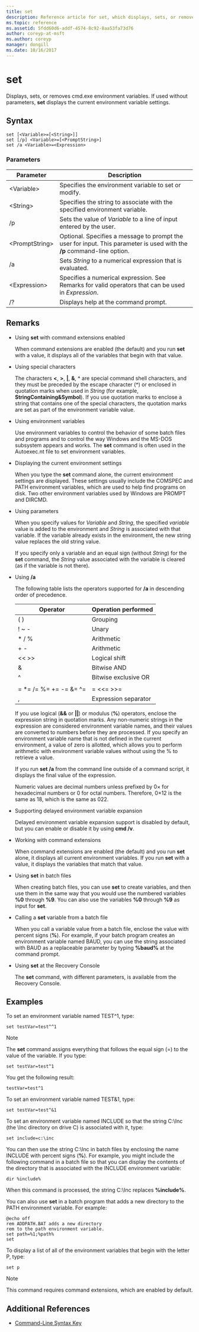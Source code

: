 ```yaml
---
title: set
description: Reference article for set, which displays, sets, or removes cmd.exe environment variables.
ms.topic: reference
ms.assetid: 5fdd60d6-addf-4574-8c92-8aa53fa73d76
author: coreyp-at-msft
ms.author: coreyp
manager: dongill
ms.date: 10/16/2017
---
```


# set

Displays, sets, or removes cmd.exe environment variables. If used without parameters, **set** displays the current environment variable settings.

## Syntax

```
set [<Variable>=[<String>]]
set [/p] <Variable>=[<PromptString>]
set /a <Variable>=<Expression>
```

### Parameters

|Parameter|Description|
|---------|-----------|
|\<Variable>|Specifies the environment variable to set or modify.|
|\<String>|Specifies the string to associate with the specified environment variable.|
|/p|Sets the value of *Variable* to a line of input entered by the user.|
|\<PromptString>|Optional. Specifies a message to prompt the user for input. This parameter is used with the **/p** command-line option.|
|/a|Sets *String* to a numerical expression that is evaluated.|
|\<Expression>|Specifies a numerical expression. See Remarks for valid operators that can be used in *Expression*.|
|/?|Displays help at the command prompt.|

## Remarks

- Using **set** with command extensions enabled

  When command extensions are enabled (the default) and you run **set** with a value, it displays all of the variables that begin with that value.
- Using special characters

  The characters **<**, **>**, **|**, **&**, **^** are special command shell characters, and they must be preceded by the escape character (**^**) or enclosed in quotation marks when used in *String* (for example, **StringContaining&Symbol**). If you use quotation marks to enclose a string that contains one of the special characters, the quotation marks are set as part of the environment variable value.
- Using environment variables

  Use environment variables to control the behavior of some batch files and programs and to control the way Windows and the MS-DOS subsystem appears and works. The **set** command is often used in the Autoexec.nt file to set environment variables.
- Displaying the current environment settings

  When you type the **set** command alone, the current environment settings are displayed. These settings usually include the COMSPEC and PATH environment variables, which are used to help find programs on disk. Two other environment variables used by Windows are PROMPT and DIRCMD.
- Using parameters

  When you specify values for *Variable* and *String*, the specified *variable* value is added to the environment and *String* is associated with that variable. If the variable already exists in the environment, the new string value replaces the old string value.

  If you specify only a variable and an equal sign (without *String*) for the **set** command, the *String* value associated with the variable is cleared (as if the variable is not there).
- Using **/a**

  The following table lists the operators supported for **/a** in descending order of precedence.

  |        Operator         | Operation performed  |
  |-------------------------|----------------------|
  |           ( )           |       Grouping       |
  |          ! ~ -          |        Unary         |
  |         \* / %          |      Arithmetic      |
  |           + -           |      Arithmetic      |
  |          << >>          |    Logical shift     |
  |            &            |     Bitwise AND      |
  |            ^            | Bitwise exclusive OR |
  |                         |                      |
  | = \*= /= %= += -= &= ^= |      = <<= >>=       |
  |            ,            | Expression separator |

  If you use logical (**&&** or **||**) or modulus (**%**) operators, enclose the expression string in quotation marks. Any non-numeric strings in the expression are considered environment variable names, and their values are converted to numbers before they are processed. If you specify an environment variable name that is not defined in the current environment, a value of zero is allotted, which allows you to perform arithmetic with environment variable values without using the % to retrieve a value.

  If you run **set /a** from the command line outside of a command script, it displays the final value of the expression.

  Numeric values are decimal numbers unless prefixed by 0× for hexadecimal numbers or 0 for octal numbers. Therefore, 0×12 is the same as 18, which is the same as 022.
- Supporting delayed environment variable expansion

  Delayed environment variable expansion support is disabled by default, but you can enable or disable it by using **cmd /v**.
- Working with command extensions

  When command extensions are enabled (the default) and you run **set** alone, it displays all current environment variables. If you run **set** with a value, it displays the variables that match that value.
- Using **set** in batch files

  When creating batch files, you can use **set** to create variables, and then use them in the same way that you would use the numbered variables **%0** through **%9**. You can also use the variables **%0** through **%9** as input for **set**.
- Calling a **set** variable from a batch file

  When you call a variable value from a batch file, enclose the value with percent signs (**%**). For example, if your batch program creates an environment variable named BAUD, you can use the string associated with BAUD as a replaceable parameter by typing **%baud%** at the command prompt.
- Using **set** at the Recovery Console

  The **set** command, with different parameters, is available from the Recovery Console.

## Examples

To set an environment variable named TEST^1, type:
```
set testVar=test^^1
```

> [!NOTE]
> The **set** command assigns everything that follows the equal sign (=) to the value of the variable. If you type:
> ```
> set testVar=test^1
> ```
> You get the following result:
> ```
> testVar=test^1
> ```
> To set an environment variable named TEST&1, type:
> ```
> set testVar=test^&1
> ```
> To set an environment variable named INCLUDE so that the string C:\Inc (the \Inc directory on drive C) is associated with it, type:
> ```
> set include=c:\inc
> ```
> You can then use the string C:\Inc in batch files by enclosing the name INCLUDE with percent signs (**%**). For example, you might include the following command in a batch file so that you can display the contents of the directory that is associated with the INCLUDE environment variable:
> ```
> dir %include%
> ```
> When this command is processed, the string C:\Inc replaces **%include%**.

You can also use **set** in a batch program that adds a new directory to the PATH environment variable. For example:
```
@echo off
rem ADDPATH.BAT adds a new directory
rem to the path environment variable.
set path=%1;%path%
set
```
To display a list of all of the environment variables that begin with the letter P, type:
```
set p
```

> [!NOTE]
> This command requires command extensions, which are enabled by default.

## Additional References

- [Command-Line Syntax Key](command-line-syntax-key.md)